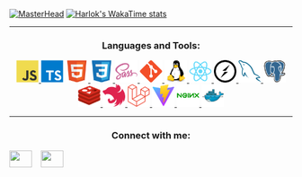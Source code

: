 [![MasterHead](https://i.imgur.com/fnQS4JT.png)](https://github.com/parismay-code)
[![Harlok's WakaTime stats](https://github-readme-stats.vercel.app/api/wakatime?username=dystopia&theme=radical)](https://github.com/anuraghazra/github-readme-stats)
<hr>
<h3 align="center">Languages and Tools:</h3>
<p align="center" style="dysplay: flex; align-items: center; gap: 1rem; flex-wrap: wrap;"> 
<a href="https://js.org/" target="_blank"> <img src="https://github.com/devicons/devicon/blob/ca28c779441053191ff11710fe24a9e6c23690d6/icons/javascript/javascript-original.svg" alt="js" width="40" height="40"/> </a> 
<a href="https://www.typescriptlang.org/" target="_blank"> <img src="https://github.com/devicons/devicon/blob/ca28c779441053191ff11710fe24a9e6c23690d6/icons/typescript/typescript-original.svg" alt="ts" width="40" height="40"/></a> 
<a href="https://www.w3.org/html/" target="_blank"> <img src="https://github.com/devicons/devicon/blob/ca28c779441053191ff11710fe24a9e6c23690d6/icons/html5/html5-original.svg" alt="html5" width="40" height="40"/> </a> 
<a href="https://www.w3schools.com/css/" target="_blank"> <img src="https://github.com/devicons/devicon/blob/ca28c779441053191ff11710fe24a9e6c23690d6/icons/css3/css3-original.svg" alt="css3" width="40" height="40"/> </a>
<a href="https://sass-lang.com/" target="_blank"> <img src="https://github.com/devicons/devicon/blob/ca28c779441053191ff11710fe24a9e6c23690d6/icons/sass/sass-original.svg" alt="sass" width="40" height="40"/> </a> 
<a href="https://git-scm.com/" target="_blank"> <img src="https://github.com/devicons/devicon/blob/ca28c779441053191ff11710fe24a9e6c23690d6/icons/git/git-original.svg" alt="git" width="40" height="40"/> </a> 
<a href="https://www.linux.org/" target="_blank"> <img src="https://github.com/devicons/devicon/blob/ca28c779441053191ff11710fe24a9e6c23690d6/icons/linux/linux-original.svg" alt="linux" width="40" height="40"/> </a> 
<a href="https://react.dev/" target="_blank"> <img src="https://github.com/devicons/devicon/blob/ca28c779441053191ff11710fe24a9e6c23690d6/icons/react/react-original.svg" alt="react" width="40" height="40"/> </a> 
<a href="https://socket.io/" target="_blank"> <img src="https://github.com/devicons/devicon/blob/ca28c779441053191ff11710fe24a9e6c23690d6/icons/socketio/socketio-original.svg" alt="socketio" width="40" height="40"/> </a>
<a href="https://www.mysql.com/" target="_blank"> <img src="https://github.com/devicons/devicon/blob/ca28c779441053191ff11710fe24a9e6c23690d6/icons/mysql/mysql-original.svg" alt="mysql" width="40" height="40"/> </a>  
<a href="https://www.postgresql.org/docs/current/tutorial-select.html" target="_blank"> <img src="https://github.com/devicons/devicon/blob/ca28c779441053191ff11710fe24a9e6c23690d6/icons/postgresql/postgresql-original.svg" alt="pgsql" width="40" height="40"/> </a>  
<a href="https://redis.io/" target="_blank"> <img src="https://github.com/devicons/devicon/blob/ca28c779441053191ff11710fe24a9e6c23690d6/icons/redis/redis-original.svg" alt="redis" width="40" height="40"/> </a> 
<a href="https://nestjs.com/" target="_blank"> <img src="https://github.com/devicons/devicon/blob/ca28c779441053191ff11710fe24a9e6c23690d6/icons/nestjs/nestjs-original.svg" alt="nestjs" width="40" height="40"/> </a>  
<a href="https://laravel.com/" target="_blank"> <img src="https://github.com/devicons/devicon/blob/ca28c779441053191ff11710fe24a9e6c23690d6/icons/laravel/laravel-original.svg" alt="laravel" width="40" height="40"/> </a>   
<a href="https://vite.dev/" target="_blank"> <img src="https://github.com/devicons/devicon/blob/ca28c779441053191ff11710fe24a9e6c23690d6/icons/vitejs/vitejs-original.svg" alt="vitejs" width="40" height="40"/> </a>  
<a href="https://nginx.org/ru/" target="_blank"> <img src="https://github.com/devicons/devicon/blob/ca28c779441053191ff11710fe24a9e6c23690d6/icons/nginx/nginx-original.svg" alt="nginx" width="40" height="40"/> </a>  
<a href="https://www.docker.com/" target="_blank"> <img src="https://github.com/devicons/devicon/blob/ca28c779441053191ff11710fe24a9e6c23690d6/icons/docker/docker-original.svg" alt="docker" width="40" height="40"/> </a>  
</p>
<hr>
<h3 align="center">Connect with me:</h3>
<p align="center" style="display: flex; align-items: center; gap: 1rem;">
<a href="https://t.me/dystopia_there" target="blank"><img align="center" src="https://cdn.jsdelivr.net/npm/simple-icons@3.13.0/icons/telegram.svg" alt="" height="30" width="40" /></a>
<a href="https://www.instagram.com/dystopia.there" target="blank"><img align="center" src="https://cdn.jsdelivr.net/npm/simple-icons@3.13.0/icons/instagram.svg" alt="" height="30" width="40" /></a>
</p>
